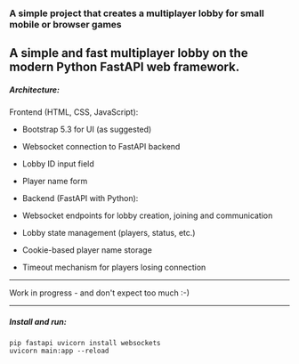 ### A simple project that creates a multiplayer lobby for small mobile or browser games

A simple and fast multiplayer lobby on the modern Python FastAPI web framework.
----

##### Architecture:

Frontend (HTML, CSS, JavaScript):
- Bootstrap 5.3 for UI (as suggested)
- Websocket connection to FastAPI backend
- Lobby ID input field
- Player name form

- Backend (FastAPI with Python):
- Websocket endpoints for lobby creation, joining and communication
- Lobby state management (players, status, etc.)
- Cookie-based player name storage
- Timeout mechanism for players losing connection

----
Work in progress - and don't expect too much :-)

---
##### Install and run:

```shell
pip fastapi uvicorn install websockets
uvicorn main:app --reload
```
